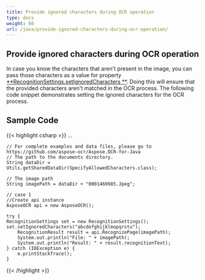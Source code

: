 ```yaml
---
title: Provide ignored characters during OCR operation
type: docs
weight: 60
url: /java/provide-ignored-characters-during-ocr-operation/
---
```


## **Provide ignored characters during OCR operation**
In case you know the characters that aren't present in the image, you can pass those characters as a value for property 
[**RecognitionSettings.setIgnoredCharacters **](https://apireference.aspose.com/ocr/java/com.aspose.ocr/RecognitionSettings#setIgnoredCharacters-java.lang.String-). 
Doing this will ensure that the provided characters aren't matched in the OCR process. The following code snippet demonstrates setting the ignored characters for the OCR process.

## Sample Code

{{< highlight csharp >}}
...

	// For complete examples and data files, please go to https://github.com/aspose-ocr/Aspose.OCR-for-Java
	// The path to the documents directory.
	String dataDir = Utils.getSharedDataDir(SpecifyAllowedCharacters.class);

	// The image path
	String imagePath = dataDir + "0001460985.Jpeg";

	// case 1
	//Create api instance
	AsposeOCR api = new AsposeOCR();

	try {
	RecognitionSettings set = new RecognitionSettings();
	set.setIgnoredCharacters("abcdefghijklmopqrstu");
		RecognitionResult result = api.RecognizePage(imagePath);
		System.out.println("File: " + imagePath);
		System.out.println("Result: " + result.recognitionText);
	} catch (IOException e) {
		e.printStackTrace();
	}
	
{{< /highlight >}}

